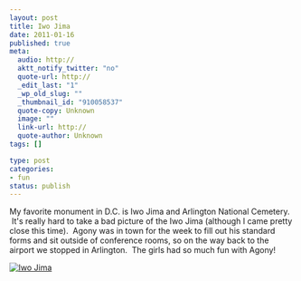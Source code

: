 ```yaml
--- 
layout: post
title: Iwo Jima
date: 2011-01-16
published: true
meta: 
  audio: http://
  aktt_notify_twitter: "no"
  quote-url: http://
  _edit_last: "1"
  _wp_old_slug: ""
  _thumbnail_id: "910058537"
  quote-copy: Unknown
  image: ""
  link-url: http://
  quote-author: Unknown
tags: []

type: post
categories: 
- fun
status: publish
---
```

My favorite monument in D.C. is Iwo Jima and Arlington National Cemetery.  It's really hard to take a bad picture of the Iwo Jima (although I came pretty close this time).  Agony was in town for the week to fill out his standard forms and sit outside of conference rooms, so on the way back to the airport we stopped in Arlington.  The girls had so much fun with Agony!

[![](http://media.eick.us/2011/01/2011-01-15-at-16-05-12-300x185.jpg "Iwo Jima")](http://media.eick.us/2011/01/2011-01-15-at-16-05-12.jpg)
